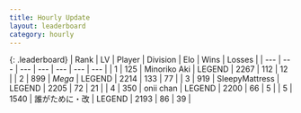 ```yaml
---
title: Hourly Update
layout: leaderboard
category: hourly
---
```


{: .leaderboard}
| Rank | LV | Player | Division | Elo | Wins | Losses |
| --- | --- | --- | --- | --- | --- | --- |
| <span data-change="0">1</span> | 125 | <span title="ID: 456466">Minoriko Aki</span> | LEGEND | <span data-change="6">2267</span> | <span data-change="9">112</span> | <span data-change="2">12</span> |
| <span data-change="0">2</span> | 899 | <span title="ID: 651782">_Mega_</span> | LEGEND | <span data-change="0">2214</span> | <span data-change="0">133</span> | <span data-change="0">77</span> |
| <span data-change="0">3</span> | 919 | <span title="ID: 153129">SleepyMattress</span> | LEGEND | <span data-change="0">2205</span> | <span data-change="0">72</span> | <span data-change="0">21</span> |
| <span data-change="0">4</span> | 350 | <span title="ID: 614761">onii chan</span> | LEGEND | <span data-change="0">2200</span> | <span data-change="0">66</span> | <span data-change="0">5</span> |
| <span data-change="0">5</span> | 1540 | <span title="ID: 451068">誰がために・改</span> | LEGEND | <span data-change="0">2193</span> | <span data-change="0">86</span> | <span data-change="0">39</span> |